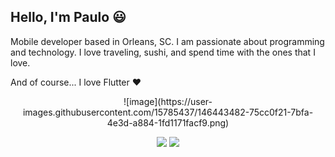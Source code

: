 ## Hello, I'm Paulo 😃
Mobile developer based in Orleans, SC. I am passionate about programming and technology. 
I love traveling, sushi, and spend time with the ones that I love.

And of course... I love Flutter ❤
<div align="center">
![image](https://user-images.githubusercontent.com/15785437/146443482-75cc0f21-7bfa-4e3d-a884-1fd1171facf9.png)
</div>

<p align="center">
<a href="https://www.linkedin.com/in/paulo-vitor-oliveira-b7871510a/"><img src="https://img.shields.io/badge/linkedin-%230077B5.svg?&style=for-the-badge&logo=linkedin&logoColor=white"/></a>
<a href="https://codepen.io/plooliveira"><img src="https://img.shields.io/badge/codepen-%23E4405F.svg?&style=for-the-badge&logo=codepen&logoColor=white"/></a>

</p>
 
